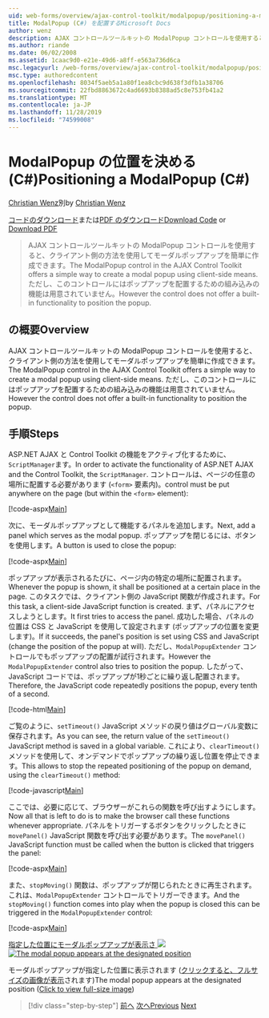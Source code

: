 ```yaml
---
uid: web-forms/overview/ajax-control-toolkit/modalpopup/positioning-a-modalpopup-cs
title: ModalPopup (C#) を配置するMicrosoft Docs
author: wenz
description: AJAX コントロールツールキットの ModalPopup コントロールを使用すると、クライアント側の方法を使用してモーダルポップアップを簡単に作成できます。 ただし、コントロールは...
ms.author: riande
ms.date: 06/02/2008
ms.assetid: 1caac9d0-e21e-49d6-a8ff-e563a736d6ca
msc.legacyurl: /web-forms/overview/ajax-control-toolkit/modalpopup/positioning-a-modalpopup-cs
msc.type: authoredcontent
ms.openlocfilehash: 8034f5aeb5a1a80f1ea8cbc9d638f3dfb1a38706
ms.sourcegitcommit: 22fbd8863672c4ad6693b8388ad5c8e753fb41a2
ms.translationtype: MT
ms.contentlocale: ja-JP
ms.lasthandoff: 11/28/2019
ms.locfileid: "74599008"
---
```

# <a name="positioning-a-modalpopup-c"></a><span data-ttu-id="dea70-104">ModalPopup の位置を決める (C#)</span><span class="sxs-lookup"><span data-stu-id="dea70-104">Positioning a ModalPopup (C#)</span></span>

<span data-ttu-id="dea70-105">[Christian Wenz](https://github.com/wenz)別</span><span class="sxs-lookup"><span data-stu-id="dea70-105">by [Christian Wenz](https://github.com/wenz)</span></span>

<span data-ttu-id="dea70-106">[コードのダウンロード](https://download.microsoft.com/download/2/4/0/24052038-f942-4336-905b-b60ae56f0dd5/ModalPopup4.cs.zip)または[PDF のダウンロード](https://download.microsoft.com/download/b/6/a/b6ae89ee-df69-4c87-9bfb-ad1eb2b23373/modalpopup4CS.pdf)</span><span class="sxs-lookup"><span data-stu-id="dea70-106">[Download Code](https://download.microsoft.com/download/2/4/0/24052038-f942-4336-905b-b60ae56f0dd5/ModalPopup4.cs.zip) or [Download PDF](https://download.microsoft.com/download/b/6/a/b6ae89ee-df69-4c87-9bfb-ad1eb2b23373/modalpopup4CS.pdf)</span></span>

> <span data-ttu-id="dea70-107">AJAX コントロールツールキットの ModalPopup コントロールを使用すると、クライアント側の方法を使用してモーダルポップアップを簡単に作成できます。</span><span class="sxs-lookup"><span data-stu-id="dea70-107">The ModalPopup control in the AJAX Control Toolkit offers a simple way to create a modal popup using client-side means.</span></span> <span data-ttu-id="dea70-108">ただし、このコントロールにはポップアップを配置するための組み込みの機能は用意されていません。</span><span class="sxs-lookup"><span data-stu-id="dea70-108">However the control does not offer a built-in functionality to position the popup.</span></span>

## <a name="overview"></a><span data-ttu-id="dea70-109">の概要</span><span class="sxs-lookup"><span data-stu-id="dea70-109">Overview</span></span>

<span data-ttu-id="dea70-110">AJAX コントロールツールキットの ModalPopup コントロールを使用すると、クライアント側の方法を使用してモーダルポップアップを簡単に作成できます。</span><span class="sxs-lookup"><span data-stu-id="dea70-110">The ModalPopup control in the AJAX Control Toolkit offers a simple way to create a modal popup using client-side means.</span></span> <span data-ttu-id="dea70-111">ただし、このコントロールにはポップアップを配置するための組み込みの機能は用意されていません。</span><span class="sxs-lookup"><span data-stu-id="dea70-111">However the control does not offer a built-in functionality to position the popup.</span></span>

## <a name="steps"></a><span data-ttu-id="dea70-112">手順</span><span class="sxs-lookup"><span data-stu-id="dea70-112">Steps</span></span>

<span data-ttu-id="dea70-113">ASP.NET AJAX と Control Toolkit の機能をアクティブ化するために、`ScriptManager`ます。</span><span class="sxs-lookup"><span data-stu-id="dea70-113">In order to activate the functionality of ASP.NET AJAX and the Control Toolkit, the `ScriptManager`.</span></span> <span data-ttu-id="dea70-114">コントロールは、ページの任意の場所に配置する必要があります (`<form>` 要素内)。</span><span class="sxs-lookup"><span data-stu-id="dea70-114">control must be put anywhere on the page (but within the `<form>` element):</span></span>

[!code-aspx[Main](positioning-a-modalpopup-cs/samples/sample1.aspx)]

<span data-ttu-id="dea70-115">次に、モーダルポップアップとして機能するパネルを追加します。</span><span class="sxs-lookup"><span data-stu-id="dea70-115">Next, add a panel which serves as the modal popup.</span></span> <span data-ttu-id="dea70-116">ポップアップを閉じるには、ボタンを使用します。</span><span class="sxs-lookup"><span data-stu-id="dea70-116">A button is used to close the popup:</span></span>

[!code-aspx[Main](positioning-a-modalpopup-cs/samples/sample2.aspx)]

<span data-ttu-id="dea70-117">ポップアップが表示されるたびに、ページ内の特定の場所に配置されます。</span><span class="sxs-lookup"><span data-stu-id="dea70-117">Whenever the popup is shown, it shall be positioned at a certain place in the page.</span></span> <span data-ttu-id="dea70-118">このタスクでは、クライアント側の JavaScript 関数が作成されます。</span><span class="sxs-lookup"><span data-stu-id="dea70-118">For this task, a client-side JavaScript function is created.</span></span> <span data-ttu-id="dea70-119">まず、パネルにアクセスしようとします。</span><span class="sxs-lookup"><span data-stu-id="dea70-119">It first tries to access the panel.</span></span> <span data-ttu-id="dea70-120">成功した場合、パネルの位置は CSS と JavaScript を使用して設定されます (ポップアップの位置を変更します)。</span><span class="sxs-lookup"><span data-stu-id="dea70-120">If it succeeds, the panel's position is set using CSS and JavaScript (change the position of the popup at will).</span></span> <span data-ttu-id="dea70-121">ただし、`ModalPopupExtender` コントロールでもポップアップの配置が試行されます。</span><span class="sxs-lookup"><span data-stu-id="dea70-121">However the `ModalPopupExtender` control also tries to position the popup.</span></span> <span data-ttu-id="dea70-122">したがって、JavaScript コードでは、ポップアップが1秒ごとに繰り返し配置されます。</span><span class="sxs-lookup"><span data-stu-id="dea70-122">Therefore, the JavaScript code repeatedly positions the popup, every tenth of a second.</span></span>

[!code-html[Main](positioning-a-modalpopup-cs/samples/sample3.html)]

<span data-ttu-id="dea70-123">ご覧のように、`setTimeout()` JavaScript メソッドの戻り値はグローバル変数に保存されます。</span><span class="sxs-lookup"><span data-stu-id="dea70-123">As you can see, the return value of the `setTimeout()` JavaScript method is saved in a global variable.</span></span> <span data-ttu-id="dea70-124">これにより、`clearTimeout()` メソッドを使用して、オンデマンドでポップアップの繰り返し位置を停止できます。</span><span class="sxs-lookup"><span data-stu-id="dea70-124">This allows to stop the repeated positioning of the popup on demand, using the `clearTimeout()` method:</span></span>

[!code-javascript[Main](positioning-a-modalpopup-cs/samples/sample4.js)]

<span data-ttu-id="dea70-125">ここでは、必要に応じて、ブラウザーがこれらの関数を呼び出すようにします。</span><span class="sxs-lookup"><span data-stu-id="dea70-125">Now all that is left to do is to make the browser call these functions whenever appropriate.</span></span> <span data-ttu-id="dea70-126">パネルをトリガーするボタンをクリックしたときに `movePanel()` JavaScript 関数を呼び出す必要があります。</span><span class="sxs-lookup"><span data-stu-id="dea70-126">The `movePanel()` JavaScript function must be called when the button is clicked that triggers the panel:</span></span>

[!code-aspx[Main](positioning-a-modalpopup-cs/samples/sample5.aspx)]

<span data-ttu-id="dea70-127">また、`stopMoving()` 関数は、ポップアップが閉じられたときに再生されます。これは、`ModalPopupExtender` コントロールでトリガーできます。</span><span class="sxs-lookup"><span data-stu-id="dea70-127">And the `stopMoving()` function comes into play when the popup is closed this can be triggered in the `ModalPopupExtender` control:</span></span>

[!code-aspx[Main](positioning-a-modalpopup-cs/samples/sample6.aspx)]

<span data-ttu-id="dea70-128">[指定した位置にモーダルポップアップが表示さ ![](positioning-a-modalpopup-cs/_static/image2.png)](positioning-a-modalpopup-cs/_static/image1.png)</span><span class="sxs-lookup"><span data-stu-id="dea70-128">[![The modal popup appears at the designated position](positioning-a-modalpopup-cs/_static/image2.png)](positioning-a-modalpopup-cs/_static/image1.png)</span></span>

<span data-ttu-id="dea70-129">モーダルポップアップが指定した位置に表示されます ([クリックすると、フルサイズの画像が表示](positioning-a-modalpopup-cs/_static/image3.png)されます)</span><span class="sxs-lookup"><span data-stu-id="dea70-129">The modal popup appears at the designated position ([Click to view full-size image](positioning-a-modalpopup-cs/_static/image3.png))</span></span>

> [!div class="step-by-step"]
> <span data-ttu-id="dea70-130">[前へ](handling-postbacks-from-a-modalpopup-cs.md)
> [次へ](launching-a-modal-popup-window-from-server-code-vb.md)</span><span class="sxs-lookup"><span data-stu-id="dea70-130">[Previous](handling-postbacks-from-a-modalpopup-cs.md)
[Next](launching-a-modal-popup-window-from-server-code-vb.md)</span></span>
